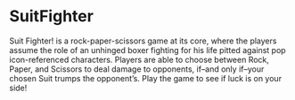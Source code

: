 # SuitFighter

Suit Fighter! is a rock-paper-scissors game at its core, where the players assume the role of an unhinged boxer fighting for his life pitted against pop icon-referenced characters. Players are able to choose between Rock, Paper, and Scissors to deal damage to opponents, if–and only if–your chosen Suit trumps the opponent’s. Play the game to see if luck is on your side!
